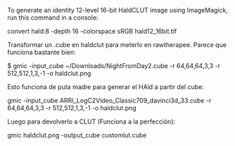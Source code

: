 To generate an identity 12-level 16-bit HaldCLUT image using ImageMagick, run this command in a console: 

convert hald:8 -depth 16 -colorspace sRGB hald12_16bit.tif


Transformar un .cube en haldclut para meterlo en rawtherapee. Parece que funciona bastante bien:

$ gmic -input_cube ~/Downloads/NightFromDay2.cube -r 64,64,64,3,3 -r 512,512,1,3,-1 -o haldclut.png

Esto funciona de puta madre para generar el HAld a partir del cube:

gmic -input_cube ARRI_LogC2Video_Classic709_davinci3d_33.cube -r 64,64,64,3,3 -r 512,512,1,3,-1 -o haldclut.png


Luego para devolverlo a CLUT (Funciona a la perfección):

gmic haldclut.png -output_cube customlut.cube